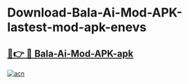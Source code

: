 # Download-Bala-Ai-Mod-APK-lastest-mod-apk-enevs

<h2><a href="https://apkcomod.com?title=Bala-Ai-Mod-APK">🔗👉 🔴 Bala-Ai-Mod-APK-apk </a></h2>

[![acn](https://github.com/user-attachments/assets/0f9c940e-d8b0-45ae-aac7-cd30a18b3e1c)](https://apkcomod.com?title=Bala-Ai-Mod-APK)
